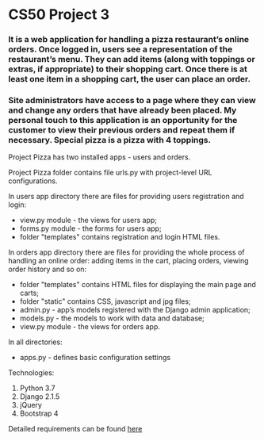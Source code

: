 # CS50 Project 3

### It is a web application for handling a pizza restaurant’s online orders.  Once logged in, users see a representation of the restaurant’s menu. They can add items (along with toppings or extras, if appropriate) to their shopping cart. Once there is at least one item in a shopping cart, the user can place an order.
### Site administrators have access to a page where they can view and change any orders that have already been placed. My personal touch to this application is an opportunity for the customer to view their previous orders and repeat them if necessary. Special pizza is a pizza with 4 toppings.

Project Pizza has two installed apps - users and orders. 


Project Pizza folder contains file urls.py with project-level URL configurations.


In users app directory there are files for providing users registration and login:
* view.py module - the views for users app;
* forms.py module - the forms for users app;
* folder "templates" contains registration and login HTML files.

In orders app directory there are files for providing the whole process of handling an online order: adding items in the cart, placing orders, viewing order history and so on:
* folder "templates" contains HTML files for displaying the main page and carts;
* folder "static" contains CSS, javascript and jpg files;
* admin.py - app’s models registered with the Django admin application;
* models.py - the models to work with data and database;
* view.py module - the views for orders app.

In all directories:
* apps.py - defines basic configuration settings

Technologies:
1. Python 3.7
2. Django 2.1.5
3. jQuery
4. Bootstrap 4


Detailed requirements can be found [here](https://docs.cs50.net/web/2020/x/projects/3/project3.html)
